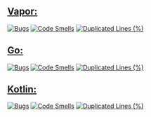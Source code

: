 
## [Vapor:](https://github.com/czyzu1710/Projektowanie-obiektowe-CW2)
[![Bugs](https://sonarcloud.io/api/project_badges/measure?project=czyzu1710_Projektowanie-obiektowe-CW2&metric=bugs)](https://sonarcloud.io/dashboard?id=czyzu1710_Projektowanie-obiektowe-CW2)
[![Code Smells](https://sonarcloud.io/api/project_badges/measure?project=czyzu1710_Projektowanie-obiektowe-CW2&metric=code_smells)](https://sonarcloud.io/dashboard?id=czyzu1710_Projektowanie-obiektowe-CW2)
[![Duplicated Lines (%)](https://sonarcloud.io/api/project_badges/measure?project=czyzu1710_Projektowanie-obiektowe-CW2&metric=duplicated_lines_density)](https://sonarcloud.io/dashboard?id=czyzu1710_Projektowanie-obiektowe-CW2)

## [Go:](https://github.com/czyzu1710/Projektowanie-obiektowe-CW3)
[![Bugs](https://sonarcloud.io/api/project_badges/measure?project=czyzu1710_Projektowanie-obiektowe-CW3&metric=bugs)](https://sonarcloud.io/dashboard?id=czyzu1710_Projektowanie-obiektowe-CW3)
[![Code Smells](https://sonarcloud.io/api/project_badges/measure?project=czyzu1710_Projektowanie-obiektowe-CW3&metric=code_smells)](https://sonarcloud.io/dashboard?id=czyzu1710_Projektowanie-obiektowe-CW3)
[![Duplicated Lines (%)](https://sonarcloud.io/api/project_badges/measure?project=czyzu1710_Projektowanie-obiektowe-CW3&metric=duplicated_lines_density)](https://sonarcloud.io/dashboard?id=czyzu1710_Projektowanie-obiektowe-CW3)

## [Kotlin:](https://github.com/czyzu1710/Projektowanie-obiektowe-CW4)

[![Bugs](https://sonarcloud.io/api/project_badges/measure?project=czyzu1710_Projektowanie-obiektowe-CW4&metric=bugs)](https://sonarcloud.io/dashboard?id=czyzu1710_Projektowanie-obiektowe-CW4)
[![Code Smells](https://sonarcloud.io/api/project_badges/measure?project=czyzu1710_Projektowanie-obiektowe-CW4&metric=code_smells)](https://sonarcloud.io/dashboard?id=czyzu1710_Projektowanie-obiektowe-CW4)
[![Duplicated Lines (%)](https://sonarcloud.io/api/project_badges/measure?project=czyzu1710_Projektowanie-obiektowe-CW4&metric=duplicated_lines_density)](https://sonarcloud.io/dashboard?id=czyzu1710_Projektowanie-obiektowe-CW4)
